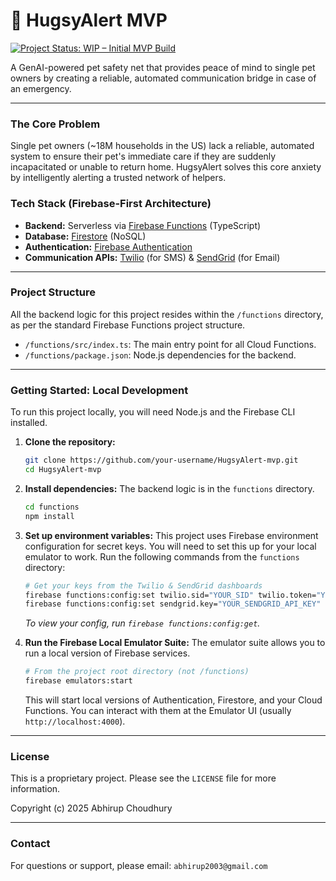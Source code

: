 # 🐾 HugsyAlert MVP

[![Project Status: WIP – Initial MVP Build](https://img.shields.io/badge/status-in%20progress-yellow.svg)](https://shields.io/)

A GenAI-powered pet safety net that provides peace of mind to single pet owners by creating a reliable, automated communication bridge in case of an emergency.

---

### The Core Problem

Single pet owners (~18M households in the US) lack a reliable, automated system to ensure their pet's immediate care if they are suddenly incapacitated or unable to return home. HugsyAlert solves this core anxiety by intelligently alerting a trusted network of helpers.

### Tech Stack (Firebase-First Architecture)

*   **Backend:** Serverless via [Firebase Functions](https://firebase.google.com/docs/functions) (TypeScript)
*   **Database:** [Firestore](https://firebase.google.com/docs/firestore) (NoSQL)
*   **Authentication:** [Firebase Authentication](https://firebase.google.com/docs/auth)
*   **Communication APIs:** [Twilio](https://www.twilio.com/) (for SMS) & [SendGrid](https://sendgrid.com/) (for Email)

---

### Project Structure

All the backend logic for this project resides within the `/functions` directory, as per the standard Firebase Functions project structure.

-   `/functions/src/index.ts`: The main entry point for all Cloud Functions.
-   `/functions/package.json`: Node.js dependencies for the backend.

---

### Getting Started: Local Development

To run this project locally, you will need Node.js and the Firebase CLI installed.

1.  **Clone the repository:**
    ```bash
    git clone https://github.com/your-username/HugsyAlert-mvp.git
    cd HugsyAlert-mvp
    ```

2.  **Install dependencies:**
    The backend logic is in the `functions` directory.
    ```bash
    cd functions
    npm install
    ```

3.  **Set up environment variables:**
    This project uses Firebase environment configuration for secret keys. You will need to set this up for your local emulator to work. Run the following commands from the `functions` directory:
    ```bash
    # Get your keys from the Twilio & SendGrid dashboards
    firebase functions:config:set twilio.sid="YOUR_SID" twilio.token="YOUR_TOKEN" twilio.phone="YOUR_TWILIO_PHONE_NUMBER"
    firebase functions:config:set sendgrid.key="YOUR_SENDGRID_API_KEY"
    ```
    *To view your config, run `firebase functions:config:get`.*

4.  **Run the Firebase Local Emulator Suite:**
    The emulator suite allows you to run a local version of Firebase services.
    ```bash
    # From the project root directory (not /functions)
    firebase emulators:start
    ```
    This will start local versions of Authentication, Firestore, and your Cloud Functions. You can interact with them at the Emulator UI (usually `http://localhost:4000`).

---

### License

This is a proprietary project. Please see the `LICENSE` file for more information.

Copyright (c) 2025 Abhirup Choudhury

---

### Contact

For questions or support, please email: `abhirup2003@gmail.com`
